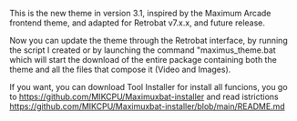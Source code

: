 This is the new theme in version 3.1,  inspired by the Maximum Arcade frontend theme, and adapted for Retrobat v7.x.x, and future release.


Now you can update the theme through the Retrobat interface, by running the script I created or by launching the command "maximus_theme.bat which will start the download of the entire package containing both the theme and all the files that compose it (Video and Images).


If you want, you can download Tool Installer for install all funcions, you go to https://github.com/MIKCPU/Maximuxbat-installer and read istrictions https://github.com/MIKCPU/Maximuxbat-installer/blob/main/README.md
